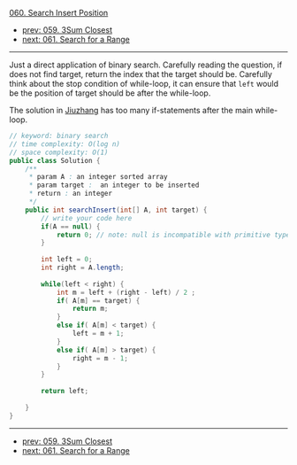 [060. Search Insert Position](http://www.lintcode.com/problem/search-insert-position)

- [prev: 059. 3Sum Closest](059-3sum-closest.md)
- [next: 061. Search for a Range](061-search-for-a-range.md)

---

Just a direct application of binary search. Carefully reading the question, if does not find target, return the index that the target should be. Carefully think about the stop condition of while-loop, it can ensure that `left` would be the position of target should be after the while-loop. 

The solution in [Jiuzhang](http://www.jiuzhang.com/solutions/search-insert-position/) has too many if-statements after the main while-loop.

```java
// keyword: binary search
// time complexity: O(log n)
// space complexity: O(1)
public class Solution {
    /** 
     * param A : an integer sorted array
     * param target :  an integer to be inserted
     * return : an integer
     */
    public int searchInsert(int[] A, int target) {
        // write your code here
        if(A == null) {
            return 0; // note: null is incompatible with primitive type int
        }
        
        int left = 0;
        int right = A.length;
        
        while(left < right) {
            int m = left + (right - left) / 2 ;
            if( A[m] == target) {
                return m;
            }
            else if( A[m] < target) {
                left = m + 1;
            }
            else if( A[m] > target) {
                right = m - 1;
            }
        }
        
        return left;
        
    }
}

```

---

- [prev: 059. 3Sum Closest](059-3sum-closest.md)
- [next: 061. Search for a Range](061-search-for-a-range.md)
